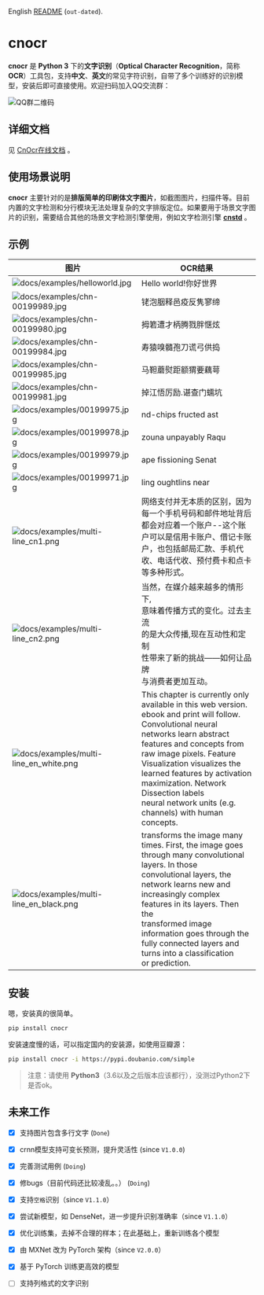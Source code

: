 English [README](./README_en.md) (`out-dated`).


# cnocr

**cnocr** 是 **Python 3** 下的**文字识别**（**Optical Character Recognition**，简称**OCR**）工具包，支持**中文**、**英文**的常见字符识别，自带了多个训练好的识别模型，安装后即可直接使用。欢迎扫码加入QQ交流群：

![QQ群二维码](./docs/cnocr-qq.jpg)


## 详细文档

见 [CnOcr在线文档](https://cnocr.readthedocs.io/) 。

## 使用场景说明

**cnocr** 主要针对的是**排版简单的印刷体文字图片**，如截图图片，扫描件等。目前内置的文字检测和分行模块无法处理复杂的文字排版定位。如果要用于场景文字图片的识别，需要结合其他的场景文字检测引擎使用，例如文字检测引擎 **[cnstd](https://github.com/breezedeus/cnstd)** 。



## 示例

| 图片                                                         | OCR结果                                                      |
| ------------------------------------------------------------ | ------------------------------------------------------------ |
| ![docs/examples/helloworld.jpg](./docs/examples/helloworld.jpg)        | Hello world!你好世界                                         |
| ![docs/examples/chn-00199989.jpg](./docs/examples/chn-00199989.jpg)    | 铑泡胭释邑疫反隽寥缔                                         |
| ![docs/examples/chn-00199980.jpg](./docs/examples/chn-00199980.jpg)    | 拇箬遭才柄腾戮胖惬炫                                         |
| ![docs/examples/chn-00199984.jpg](./docs/examples/chn-00199984.jpg)    | 寿猿嗅髓孢刀谎弓供捣                                         |
| ![docs/examples/chn-00199985.jpg](./docs/examples/chn-00199985.jpg)    | 马靼蘑熨距额猬要藕萼                                         |
| ![docs/examples/chn-00199981.jpg](./docs/examples/chn-00199981.jpg)    | 掉江悟厉励.谌查门蠕坑                                        |
| ![docs/examples/00199975.jpg](./docs/examples/00199975.jpg)            | nd-chips fructed ast                                         |
| ![docs/examples/00199978.jpg](./docs/examples/00199978.jpg)            | zouna unpayably Raqu                                         |
| ![docs/examples/00199979.jpg](./docs/examples/00199979.jpg)            | ape fissioning Senat                                         |
| ![docs/examples/00199971.jpg](./docs/examples/00199971.jpg)            | ling oughtlins near                                          |
| ![docs/examples/multi-line_cn1.png](./docs/examples/multi-line_cn1.png) | 网络支付并无本质的区别，因为<br />每一个手机号码和邮件地址背后<br />都会对应着一个账户--这个账<br />户可以是信用卡账户、借记卡账<br />户，也包括邮局汇款、手机代<br />收、电话代收、预付费卡和点卡<br />等多种形式。 |
| ![docs/examples/multi-line_cn2.png](./docs/examples/multi-line_cn2.png) | 当然，在媒介越来越多的情形下,<br />意味着传播方式的变化。过去主流<br />的是大众传播,现在互动性和定制<br />性带来了新的挑战——如何让品牌<br />与消费者更加互动。 |
| ![docs/examples/multi-line_en_white.png](./docs/examples/multi-line_en_white.png) | This chapter is currently only available in this web version. ebook and print will follow.<br />Convolutional neural networks learn abstract features and concepts from raw image pixels. Feature<br />Visualization visualizes the learned features by activation maximization. Network Dissection labels<br />neural network units (e.g. channels) with human concepts. |
| ![docs/examples/multi-line_en_black.png](./docs/examples/multi-line_en_black.png) | transforms the image many times. First, the image goes through many convolutional layers. In those<br />convolutional layers, the network learns new and increasingly complex features in its layers. Then the <br />transformed image information goes through the fully connected layers and turns into a classification<br />or prediction. |



## 安装

嗯，安装真的很简单。

```bash
pip install cnocr
```



安装速度慢的话，可以指定国内的安装源，如使用豆瓣源：

```bash
pip install cnocr -i https://pypi.doubanio.com/simple
```



> 注意：请使用 **Python3**（3.6以及之后版本应该都行），没测过Python2下是否ok。


## 未来工作

* [x] 支持图片包含多行文字 (`Done`)
* [x] crnn模型支持可变长预测，提升灵活性 (since `V1.0.0`)
* [x] 完善测试用例 (`Doing`)
* [x] 修bugs（目前代码还比较凌乱。。） (`Doing`)
* [x] 支持`空格`识别（since `V1.1.0`）
* [x] 尝试新模型，如 DenseNet，进一步提升识别准确率（since `V1.1.0`）
* [x] 优化训练集，去掉不合理的样本；在此基础上，重新训练各个模型
* [x] 由 MXNet 改为 PyTorch 架构（since `V2.0.0`）
* [x] 基于 PyTorch 训练更高效的模型
* [ ] 支持列格式的文字识别

